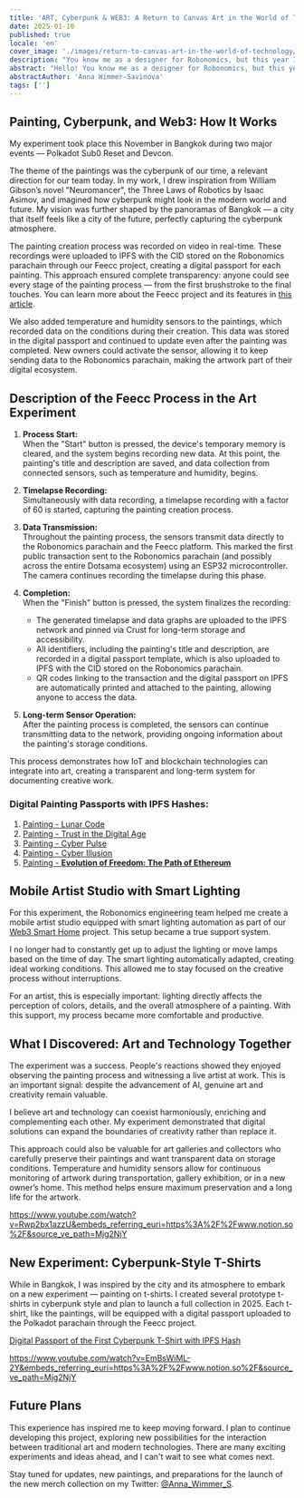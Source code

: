 ```yaml
---
title: 'ART, Cyberpunk & WEB3: A Return to Canvas Art in the World of Technology'
date: 2025-01-10
published: true
locale: 'en'
cover_image: './images/return-to-canvas-art-in-the-world-of-technology/cover.webp'
description: "You know me as a designer for Robonomics, but this year I’ve returned as an artist. AI truly excels at this at a high level. But I had a question: is there still room for real artists in the world of technology? To find the answer, I decided to conduct an experiment."
abstract: "Hello! You know me as a designer for Robonomics, but this year I’ve returned as an artist. I’ve long been observing how rapidly artificial intelligence is developing and how many are using it to create images. AI truly excels at this at a high level. But I had a question: is there still room for real artists in the world of technology? To find the answer, I decided to conduct an experiment."
abstractAuthor: 'Anna Wimmer-Savinova'
tags: ['']
---
```


## Painting, Cyberpunk, and Web3: How It Works

My experiment took place this November in Bangkok during two major events — Polkadot Sub0 Reset and Devcon.

The theme of the paintings was the cyberpunk of our time, a relevant direction for our team today. In my work, I drew inspiration from William Gibson’s novel "Neuromancer", the Three Laws of Robotics by Isaac Asimov, and imagined how cyberpunk might look in the modern world and future. My vision was further shaped by the panoramas of Bangkok — a city that itself feels like a city of the future, perfectly capturing the cyberpunk atmosphere.

The painting creation process was recorded on video in real-time. These recordings were uploaded to IPFS with the CID stored on the Robonomics parachain through our Feecc project, creating a digital passport for each painting. This approach ensured complete transparency: anyone could see every stage of the painting process — from the first brushstroke to the final touches. You can learn more about the Feecc project and its features in [this article](/blog/feecc-recap/).

We also added temperature and humidity sensors to the paintings, which recorded data on the conditions during their creation. This data was stored in the digital passport and continued to update even after the painting was completed. New owners could activate the sensor, allowing it to keep sending data to the Robonomics parachain, making the artwork part of their digital ecosystem.

<rb-image zoom src="./images/return-to-canvas-art-in-the-world-of-technology/feecc-art.webp" alt="painting process" />

## Description of the Feecc Process in the Art Experiment  

1. **Process Start:**  
    When the "Start" button is pressed, the device's temporary memory is cleared, and the system begins recording new data. At this point, the painting's title and description are saved, and data collection from connected sensors, such as temperature and humidity, begins.  

2. **Timelapse Recording:**  
   Simultaneously with data recording, a timelapse recording with a factor of 60 is started, capturing the painting creation process.  

3. **Data Transmission:**  
   Throughout the painting process, the sensors transmit data directly to the Robonomics parachain and the Feecc platform. This marked the first public transaction sent to the Robonomics parachain (and possibly across the entire Dotsama ecosystem) using an ESP32 microcontroller. The camera continues recording the timelapse during this phase.  

4. **Completion:**  
   When the "Finish" button is pressed, the system finalizes the recording:  
   - The generated timelapse and data graphs are uploaded to the IPFS network and pinned via Crust for long-term storage and accessibility.  
   - All identifiers, including the painting's title and description, are recorded in a digital passport template, which is also uploaded to IPFS with the CID stored on the Robonomics parachain.  
   - QR codes linking to the transaction and the digital passport on IPFS are automatically printed and attached to the painting, allowing anyone to access the data.  

5. **Long-term Sensor Operation:**  
   After the painting process is completed, the sensors can continue transmitting data to the network, providing ongoing information about the painting's storage conditions.  

This process demonstrates how IoT and blockchain technologies can integrate into art, creating a transparent and long-term system for documenting creative work.

<rb-image zoom src="./images/return-to-canvas-art-in-the-world-of-technology/art.webp" alt="preview of paintings" />

### Digital Painting Passports with IPFS Hashes:

1. [Painting - Lunar Code](https://ipfs.io/ipfs/QmZDD4kgaD2f7zWaJibKjDmCkh73aodLkNb2x96h4GfxDx)  
2. [Painting - Trust in the Digital Age](https://ipfs.io/ipfs/QmUwGQWSouxCtnHYtLep59waerVJWotVUmzcxiepvTwUeJ)  
3. [Painting - Cyber Pulse](https://ipfs.io/ipfs/Qme36C3Gmp1fRvME2sSypfSTSv4Kj9u3za2hhymy7oeqw6)  
4. [Painting - Cyber Illusion](https://ipfs.io/ipfs/QmTaKjMxrrPU7M4iCubHnWi6TfrxAXL3iQ6rQ3mev69gjz)  
5. [Painting - **Evolution of Freedom: The Path of Ethereum**](https://ipfs.io/ipfs/QmPBYuLFTw9sGHigZzQZ4LQHSZtUvgMfnFnRXFUi1nob5Y)  


## Mobile Artist Studio with Smart Lighting

For this experiment, the Robonomics engineering team helped me create a mobile artist studio equipped with smart lighting automation as part of our [Web3 Smart Home](https://wiki.robonomics.network/docs/robonomics-smart-home-overview/) project. This setup became a true support system.  

I no longer had to constantly get up to adjust the lighting or move lamps based on the time of day. The smart lighting automatically adapted, creating ideal working conditions. This allowed me to stay focused on the creative process without interruptions.  

For an artist, this is especially important: lighting directly affects the perception of colors, details, and the overall atmosphere of a painting. With this support, my process became more comfortable and productive.  


## What I Discovered: Art and Technology Together

The experiment was a success. People's reactions showed they enjoyed observing the painting process and witnessing a live artist at work. This is an important signal: despite the advancement of AI, genuine art and creativity remain valuable.  

I believe art and technology can coexist harmoniously, enriching and complementing each other. My experiment demonstrated that digital solutions can expand the boundaries of creativity rather than replace it.  

This approach could also be valuable for art galleries and collectors who carefully preserve their paintings and want transparent data on storage conditions. Temperature and humidity sensors allow for continuous monitoring of artwork during transportation, gallery exhibition, or in a new owner’s home. This method helps ensure maximum preservation and a long life for the artwork.  

https://www.youtube.com/watch?v=Rwp2bx1azzU&embeds_referring_euri=https%3A%2F%2Fwww.notion.so%2F&source_ve_path=Mjg2NjY


## New Experiment: Cyberpunk-Style T-Shirts 

While in Bangkok, I was inspired by the city and its atmosphere to embark on a new experiment — painting on t-shirts. I created several prototype t-shirts in cyberpunk style and plan to launch a full collection in 2025. Each t-shirt, like the paintings, will be equipped with a digital passport uploaded to the Polkadot parachain through the Feecc project.  

[Digital Passport of the First Cyberpunk T-Shirt with IPFS Hash](https://ipfs.io/ipfs/QmRjvPGaWEqZ7LjhgyZtUBcuccJYJZj2vfcqhzNSfg5mSc)  

https://www.youtube.com/watch?v=EmBsWiML-2Y&embeds_referring_euri=https%3A%2F%2Fwww.notion.so%2F&source_ve_path=Mjg2NjY

<rb-image zoom src="./images/return-to-canvas-art-in-the-world-of-technology/t-shirt.webp" alt="preview of painted t-shirts" />

## Future Plans 

This experience has inspired me to keep moving forward. I plan to continue developing this project, exploring new possibilities for the interaction between traditional art and modern technologies. There are many exciting experiments and ideas ahead, and I can't wait to see what comes next.  

Stay tuned for updates, new paintings, and preparations for the launch of the new merch collection on my Twitter: [@Anna_Wimmer_S](https://twitter.com/Anna_Wimmer_S).
